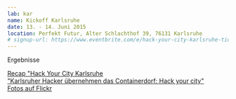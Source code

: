 ```yaml
---
lab: kar
name: Kickoff Karlsruhe
date: 13. - 14. Juni 2015
location: Perfekt Futur, Alter Schlachthof 39, 76131 Karlsruhe
# signup-url: https://www.eventbrite.com/e/hack-your-city-karlsruhe-tickets-16217375607
---
```


Ergebnisse

[Recap "Hack Your City Karlsruhe](https://storify.com/Yannick11/hack-your-city-karlsruhe)  
["Karlsruher Hacker übernehmen das Containerdorf: Hack your city"](http://karlszeit.de/artikel/hack-your-city-2)  
[Fotos auf Flickr](https://www.flickr.com/photos/okfde/sets/72157654186937588)

